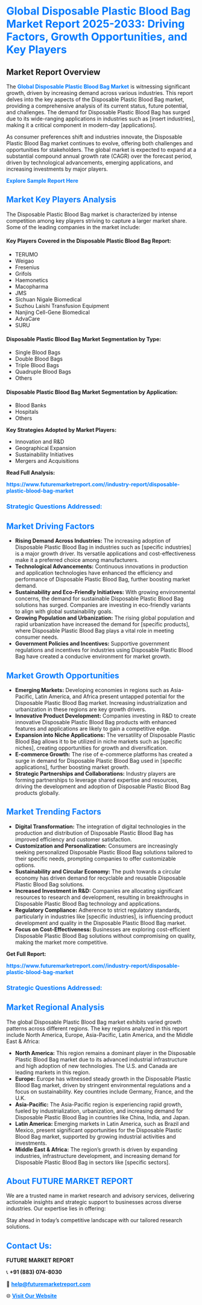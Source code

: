 <h1 style="color: #007BFF;">Global Disposable Plastic Blood Bag Market Report 2025-2033: Driving Factors, Growth Opportunities, and Key Players</h1>

<section id="overview">
<h2>Market Report Overview</h2>
<p>The <a href="https://www.futuremarketreport.com//industry-report/disposable-plastic-blood-bag-market" style="color: #007BFF; text-decoration: none;"><strong>Global Disposable Plastic Blood Bag Market</strong></a> is witnessing significant growth, driven by increasing demand across various industries. This report delves into the key aspects of the Disposable Plastic Blood Bag market, providing a comprehensive analysis of its current status, future potential, and challenges. The demand for Disposable Plastic Blood Bag has surged due to its wide-ranging applications in industries such as [insert industries], making it a critical component in modern-day [applications].</p>
<p>As consumer preferences shift and industries innovate, the Disposable Plastic Blood Bag market continues to evolve, offering both challenges and opportunities for stakeholders. The global market is expected to expand at a substantial compound annual growth rate (CAGR) over the forecast period, driven by technological advancements, emerging applications, and increasing investments by major players.</p>
</section>

<section id="overview">
<p><a href="https://www.futuremarketreport.com//request-sample/reportId=58996" style="color: #007BFF; text-decoration: none;"><strong>Explore Sample Report Here</strong></a></p>
</section>

<section id="key-players">
<h2 style="color: #007BFF;">Market Key Players Analysis</h2>
<p>The Disposable Plastic Blood Bag market is characterized by intense competition among key players striving to capture a larger market share. Some of the leading companies in the market include:</p>
<h4>Key Players Covered in the Disposable Plastic Blood Bag Report:</h4>
<ul><li>TERUMO</li><li>Weigao</li><li>Fresenius</li><li>Grifols</li><li>Haemonetics</li><li>Macopharma</li><li>JMS</li><li>Sichuan Nigale Biomedical</li><li>Suzhou Laishi Transfusion Equipment</li><li>Nanjing Cell-Gene Biomedical</li><li>AdvaCare</li><li>SURU</li></ul>
<h4>Disposable Plastic Blood Bag Market Segmentation by Type:</h4>
<ul><li>Single Blood Bags</li><li>Double Blood Bags</li><li>Triple Blood Bags</li><li>Quadruple Blood Bags</li><li>Others</li></ul>

<h4>Disposable Plastic Blood Bag Market Segmentation by Application:</h4>
<ul><li>Blood Banks</li><li>Hospitals</li><li>Others</li></ul>
<p><strong>Key Strategies Adopted by Market Players:</strong></p>
<ul>
<li>Innovation and R&D</li>
<li>Geographical Expansion</li>
<li>Sustainability Initiatives</li>
<li>Mergers and Acquisitions</li>
</ul>
</section>

<section>
<p><strong>Read Full Analysis: </strong></p><a href="https://www.futuremarketreport.com//industry-report/disposable-plastic-blood-bag-market" style="color: #007BFF; text-decoration: none;"><strong>https://www.futuremarketreport.com//industry-report/disposable-plastic-blood-bag-market</strong></a>
<h3 style="color: #007BFF;">Strategic Questions Addressed:</h3>
</section>

<section id="driving-factors">
<h2 style="color: #007BFF;">Market Driving Factors</h2>
<ul>
<li><strong>Rising Demand Across Industries:</strong> The increasing adoption of Disposable Plastic Blood Bag in industries such as [specific industries] is a major growth driver. Its versatile applications and cost-effectiveness make it a preferred choice among manufacturers.</li>
<li><strong>Technological Advancements:</strong> Continuous innovations in production and application technologies have enhanced the efficiency and performance of Disposable Plastic Blood Bag, further boosting market demand.</li>
<li><strong>Sustainability and Eco-Friendly Initiatives:</strong> With growing environmental concerns, the demand for sustainable Disposable Plastic Blood Bag solutions has surged. Companies are investing in eco-friendly variants to align with global sustainability goals.</li>
<li><strong>Growing Population and Urbanization:</strong> The rising global population and rapid urbanization have increased the demand for [specific products], where Disposable Plastic Blood Bag plays a vital role in meeting consumer needs.</li>
<li><strong>Government Policies and Incentives:</strong> Supportive government regulations and incentives for industries using Disposable Plastic Blood Bag have created a conducive environment for market growth.</li>
</ul>
</section>

<section id="growth-opportunities">
<h2 style="color: #007BFF;">Market Growth Opportunities</h2>
<ul>
<li><strong>Emerging Markets:</strong> Developing economies in regions such as Asia-Pacific, Latin America, and Africa present untapped potential for the Disposable Plastic Blood Bag market. Increasing industrialization and urbanization in these regions are key growth drivers.</li>
<li><strong>Innovative Product Development:</strong> Companies investing in R&D to create innovative Disposable Plastic Blood Bag products with enhanced features and applications are likely to gain a competitive edge.</li>
<li><strong>Expansion into Niche Applications:</strong> The versatility of Disposable Plastic Blood Bag allows it to be utilized in niche markets such as [specific niches], creating opportunities for growth and diversification.</li>
<li><strong>E-commerce Growth:</strong> The rise of e-commerce platforms has created a surge in demand for Disposable Plastic Blood Bag used in [specific applications], further boosting market growth.</li>
<li><strong>Strategic Partnerships and Collaborations:</strong> Industry players are forming partnerships to leverage shared expertise and resources, driving the development and adoption of Disposable Plastic Blood Bag products globally.</li>
</ul>
</section>

<section id="trending-factors">
<h2 style="color: #007BFF;">Market Trending Factors</h2>
<ul>
<li><strong>Digital Transformation:</strong> The integration of digital technologies in the production and distribution of Disposable Plastic Blood Bag has improved efficiency and customer satisfaction.</li>
<li><strong>Customization and Personalization:</strong> Consumers are increasingly seeking personalized Disposable Plastic Blood Bag solutions tailored to their specific needs, prompting companies to offer customizable options.</li>
<li><strong>Sustainability and Circular Economy:</strong> The push towards a circular economy has driven demand for recyclable and reusable Disposable Plastic Blood Bag solutions.</li>
<li><strong>Increased Investment in R&D:</strong> Companies are allocating significant resources to research and development, resulting in breakthroughs in Disposable Plastic Blood Bag technology and applications.</li>
<li><strong>Regulatory Compliance:</strong> Adherence to strict regulatory standards, particularly in industries like [specific industries], is influencing product development and quality in the Disposable Plastic Blood Bag market.</li>
<li><strong>Focus on Cost-Effectiveness:</strong> Businesses are exploring cost-efficient Disposable Plastic Blood Bag solutions without compromising on quality, making the market more competitive.</li>
</ul>
</section>

<section>
<p><strong>Get Full Report: </strong></p><a href="https://www.futuremarketreport.com//industry-report/disposable-plastic-blood-bag-market" style="color: #007BFF; text-decoration: none;"><strong>https://www.futuremarketreport.com//industry-report/disposable-plastic-blood-bag-market</strong></a>
<h3 style="color: #007BFF;">Strategic Questions Addressed:</h3>
</section>


<section id="regional-analysis">
<h2 style="color: #007BFF;">Market Regional Analysis</h2>
<p>The global Disposable Plastic Blood Bag market exhibits varied growth patterns across different regions. The key regions analyzed in this report include North America, Europe, Asia-Pacific, Latin America, and the Middle East & Africa:</p>
<ul>
<li><strong>North America:</strong> This region remains a dominant player in the Disposable Plastic Blood Bag market due to its advanced industrial infrastructure and high adoption of new technologies. The U.S. and Canada are leading markets in this region.</li>
<li><strong>Europe:</strong> Europe has witnessed steady growth in the Disposable Plastic Blood Bag market, driven by stringent environmental regulations and a focus on sustainability. Key countries include Germany, France, and the U.K.</li>
<li><strong>Asia-Pacific:</strong> The Asia-Pacific region is experiencing rapid growth, fueled by industrialization, urbanization, and increasing demand for Disposable Plastic Blood Bag in countries like China, India, and Japan.</li>
<li><strong>Latin America:</strong> Emerging markets in Latin America, such as Brazil and Mexico, present significant opportunities for the Disposable Plastic Blood Bag market, supported by growing industrial activities and investments.</li>
<li><strong>Middle East & Africa:</strong> The region’s growth is driven by expanding industries, infrastructure development, and increasing demand for Disposable Plastic Blood Bag in sectors like [specific sectors].</li>
</ul>
</section>

<footer>
<h2 style="color: #007BFF;">About FUTURE MARKET REPORT</h2>
<p>We are a trusted name in market research and advisory services, delivering actionable insights and strategic support to businesses across diverse industries. Our expertise lies in offering:</p>

<p>Stay ahead in today’s competitive landscape with our tailored research solutions.</p>

<h2 style="color: #007BFF;">Contact Us:</h2>
<p><strong>FUTURE MARKET REPORT</strong></p>
<p>📞 <strong>+91 (883) 074-8030</strong></p>
<p>📧 <strong><a href="mailto:help@futuremarketreport.com" style="color: #007BFF;">help@futuremarketreport.com</a></strong></p>
<p>🌐 <strong><a href="https://www.futuremarketreport.com/" style="color: #007BFF;">Visit Our Website</a></strong></p>
</footer>